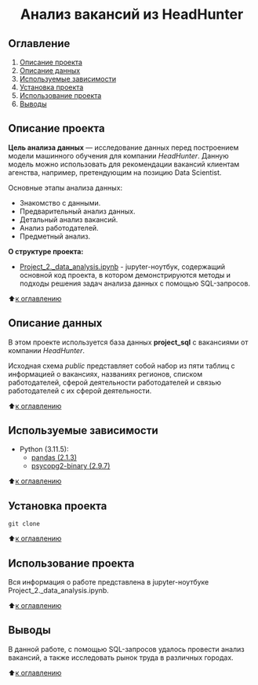 
# <center> Анализ вакансий из HeadHunter </center>
## Оглавление
1. [Описание проекта](README.md#Описание-проекта)
2. [Описание данных](README.md#Описание-данных)
3. [Используемые зависимости](README.md#Используемые-зависимости)
4. [Установка проекта](README.md#Установка-проекта)
5. [Использование проекта](README.md#Использование-проекта)
6. [Выводы](README.md#Выводы)

## Описание проекта

**Цель анализа данных** — исследование данных перед построением модели машинного обучения для компании *HeadHunter*. Данную модель можно использовать для рекомендации вакансий клиентам агенства, например, претендующим на позицию Data Scientist.

Основные этапы анализа данных:
* Знакомство с данными.
* Предварительный анализ данных.
* Детальный анализ вакансий.
* Анализ работодателей.
* Предметный анализ.

**О структуре проекта:**
* [Project_2._data_analysis.ipynb]() - jupyter-ноутбук, содержащий основной код проекта, в котором демонстрируются методы и подходы решения задач анализа данных с помощью SQL-запросов.

:arrow_up:[к оглавлению](README.md#Оглавление)

## Описание данных
В этом проекте используется база данных **project_sql** с вакансиями от компании *HeadHunter*.

Исходная схема *public* представляет собой набор из пяти таблиц с информацией о вакансиях, названиях регионов, списком работодателей, сферой деятельности работодателей и связью работодателей с их сферой деятельности.

:arrow_up:[к оглавлению](README.md#Оглавление)

## Используемые зависимости
* Python (3.11.5):
    * [pandas (2.1.3)](https://pandas.pydata.org)
    * [psycopg2-binary (2.9.7)](https://www.psycopg.org/docs/)

:arrow_up:[к оглавлению](README.md#Оглавление)

## Установка проекта

```
git clone
```

:arrow_up:[к оглавлению](README.md#Оглавление)

## Использование проекта
Вся информация о работе представлена в jupyter-ноутбуке Project_2._data_analysis.ipynb.

:arrow_up:[к оглавлению](README.md#Оглавление)

## Выводы
В данной работе, с помощью SQL-запросов удалось провести анализ вакансий, а также исследовать рынок труда в различных городах. 

:arrow_up:[к оглавлению](README.md#Оглавление)